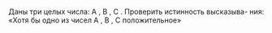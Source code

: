  Даны три целых числа: A , B , C . Проверить истинность высказыва-
 ния: «Хотя бы одно из чисел A , B , C положительное»
